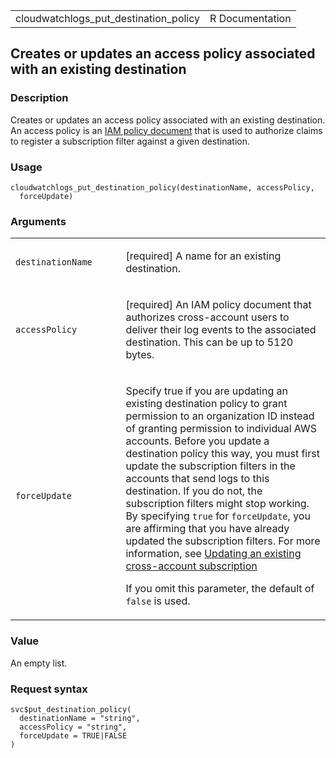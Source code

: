 <table style="width: 100%;">
<tbody>
<tr class="odd">
<td>cloudwatchlogs_put_destination_policy</td>
<td style="text-align: right;">R Documentation</td>
</tr>
</tbody>
</table>

## Creates or updates an access policy associated with an existing destination

### Description

Creates or updates an access policy associated with an existing
destination. An access policy is an [IAM policy
document](https://docs.aws.amazon.com/IAM/latest/UserGuide/access_policies.html)
that is used to authorize claims to register a subscription filter
against a given destination.

### Usage

    cloudwatchlogs_put_destination_policy(destinationName, accessPolicy,
      forceUpdate)

### Arguments

<table>
<colgroup>
<col style="width: 35%" />
<col style="width: 65%" />
</colgroup>
<tbody>
<tr class="odd">
<td><code
id="cloudwatchlogs_put_destination_policy_:_destinationName">destinationName</code></td>
<td><p>[required] A name for an existing destination.</p></td>
</tr>
<tr class="even">
<td><code
id="cloudwatchlogs_put_destination_policy_:_accessPolicy">accessPolicy</code></td>
<td><p>[required] An IAM policy document that authorizes cross-account
users to deliver their log events to the associated destination. This
can be up to 5120 bytes.</p></td>
</tr>
<tr class="odd">
<td><code
id="cloudwatchlogs_put_destination_policy_:_forceUpdate">forceUpdate</code></td>
<td><p>Specify true if you are updating an existing destination policy
to grant permission to an organization ID instead of granting permission
to individual AWS accounts. Before you update a destination policy this
way, you must first update the subscription filters in the accounts that
send logs to this destination. If you do not, the subscription filters
might stop working. By specifying <code>true</code> for
<code>forceUpdate</code>, you are affirming that you have already
updated the subscription filters. For more information, see <a
href="https://docs.aws.amazon.com/AmazonCloudWatch/latest/logs/Cross-Account-Log_Subscription-Update.html">Updating
an existing cross-account subscription</a></p>
<p>If you omit this parameter, the default of <code>false</code> is
used.</p></td>
</tr>
</tbody>
</table>

### Value

An empty list.

### Request syntax

    svc$put_destination_policy(
      destinationName = "string",
      accessPolicy = "string",
      forceUpdate = TRUE|FALSE
    )
